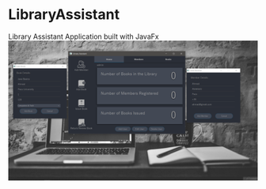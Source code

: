 # LibraryAssistant
Library Assistant Application built with JavaFx
 ![Alt text](src/resources/githubIMG/e-libraryApp.png?raw=true "Title")
